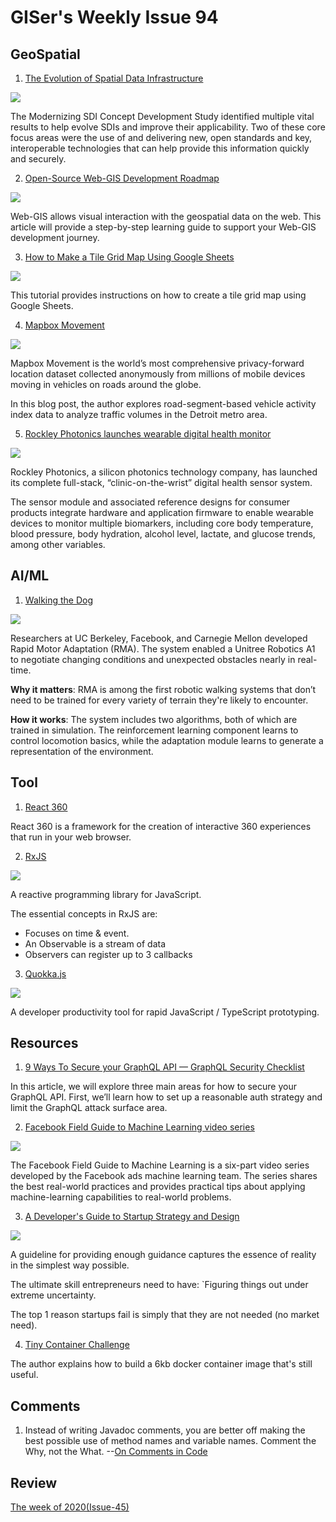 # GISer's Weekly Issue 94

## GeoSpatial

1. [The Evolution of Spatial Data Infrastructure](https://www.ogc.org/blog/4428)

![](https://www.ogc.org/pub/www/files/u134/modernizing%20sdi%20infographic.png)

The Modernizing SDI Concept Development Study identified multiple vital results to help evolve SDIs and improve their applicability. Two of these core focus areas were the use of and delivering new, open standards and key, interoperable technologies that can help provide this information quickly and securely.

2. [Open-Source Web-GIS Development Roadmap](https://www.gislounge.com/open-source-web-gis-development-roadmap/)

![](https://cdn.shortpixel.ai/spai/w_802+q_glossy+ret_img+to_webp/https://www.gislounge.com/wp-content/uploads/2021/07/web-GIS-learning-guide.png)

Web-GIS allows visual interaction with the geospatial data on the web. This article will provide a step-by-step learning guide to support your Web-GIS development journey.

3. [How to Make a Tile Grid Map Using Google Sheets](https://www.gislounge.com/make-tile-grid-map-using-google-sheets/)

![](https://cdn.shortpixel.ai/spai/w_810+q_glossy+ret_img+to_webp/https://www.gislounge.com/wp-content/uploads/2018/11/google-sheets-tile-grid-map.png)

This tutorial provides instructions on how to create a tile grid map using Google Sheets.

4. [Mapbox Movement](https://webflow-blog.mbxsandbox.com/blog/mapbox-movement-vehicle-data)

![](https://assets.website-files.com/5f2a93fe880654a977c51043/60ee1f54c11cbd3455920ed5_splash.png)

Mapbox Movement is the world’s most comprehensive privacy-forward location dataset collected anonymously from millions of mobile devices moving in vehicles on roads around the globe.

In this blog post, the author explores road-segment-based vehicle activity index data to analyze traffic volumes in the Detroit metro area.

5. [Rockley Photonics launches wearable digital health monitor](https://optics.org/news/12/7/20)

![](https://optics.org/objects/news/thumb/12/7/20/RPSWristbandApp03M.jpg)

Rockley Photonics, a silicon photonics technology company, has launched its complete full-stack, “clinic-on-the-wrist” digital health sensor system.

The sensor module and associated reference designs for consumer products integrate hardware and application firmware to enable wearable devices to monitor multiple biomarkers, including core body temperature, blood pressure, body hydration, alcohol level, lactate, and glucose trends, among other variables.

## AI/ML

1. [Walking the Dog](https://read.deeplearning.ai/the-batch/issue-100/)

![](https://dl-staging-website.ghost.io/content/images/2021/07/ezgif.com-gif-maker---2021-07-14T100209.763.gif)

Researchers at UC Berkeley, Facebook, and Carnegie Mellon developed Rapid Motor Adaptation (RMA). The system enabled a Unitree Robotics A1 to negotiate changing conditions and unexpected obstacles nearly in real-time.

**Why it matters**: RMA is among the first robotic walking systems that don’t need to be trained for every variety of terrain they're likely to encounter.

**How it works**: The system includes two algorithms, both of which are trained in simulation. The reinforcement learning component learns to control locomotion basics, while the adaptation module learns to generate a representation of the environment.

## Tool

1. [React 360](https://github.com/facebookarchive/react-360)

React 360 is a framework for the creation of interactive 360 experiences that run in your web browser.

2. [RxJS](https://github.com/ReactiveX/RxJS)

![](https://lh3.googleusercontent.com/_ro6f-oBp5o-e98sRUYOhfC6T_j79UOqNyfzLse5MfSs4WItSaYoHHK6TS7MlN1O5pSZsN98hA6af6L0j_MHh5F7bL8_Vm3fiya9Vw3Xwr4E0DI9IijKqN6VivRX__bkw7ze30EnzjY)

A reactive programming library for JavaScript.

The essential concepts in RxJS are:

- Focuses on time & event.
- An Observable is a stream of data
- Observers can register up to 3 callbacks

3. [Quokka.js](https://marketplace.visualstudio.com/items?itemName=WallabyJs.quokka-vscode)

![](https://quokkajs.com/assets/img/vsc-intro-logs.gif)

A developer productivity tool for rapid JavaScript / TypeScript prototyping.

## Resources

1. [9 Ways To Secure your GraphQL API — GraphQL Security Checklist](https://www.apollographql.com/blog/graphql/security/9-ways-to-secure-your-graphql-api-security-checklist/)

In this article, we will explore three main areas for how to secure your GraphQL API. First, we’ll learn how to set up a reasonable auth strategy and limit the GraphQL attack surface area.

2. [Facebook Field Guide to Machine Learning video series](https://research.fb.com/blog/2018/05/the-facebook-field-guide-to-machine-learning-video-series/)

![](https://research.fb.com/wp-content/uploads/2018/05/ml-academy-hero-graphic.png?w=2542&h=1120&crop=1)

The Facebook Field Guide to Machine Learning is a six-part video series developed by the Facebook ads machine learning team. The series shares the best real-world practices and provides practical tips about applying machine-learning capabilities to real-world problems.

3. [A Developer's Guide to Startup Strategy and Design](https://www.freecodecamp.org/news/be-a-successful-entrepreneur-developers-guide-to-startup-strategy-and-design/#conclusion)

![](https://www.freecodecamp.org/news/content/images/size/w1000/2021/04/Top-20-reasons-startups-fail.png)

A guideline for providing enough guidance captures the essence of reality in the simplest way possible.

The ultimate skill entrepreneurs need to have: `Figuring things out under extreme uncertainty.

The top 1 reason startups fail is simply that they are not needed (no market need).

4. [Tiny Container Challenge](https://devopsdirective.com/posts/2021/04/tiny-container-image/)

The author explains how to build a 6kb docker container image that's still useful.

## Comments

1.  Instead of writing Javadoc comments, you are better off making the best possible use of method names and variable names. Comment the Why, not the What.
    --[On Comments in Code](https://henrikwarne.com/2021/06/15/on-comments-in-code/)

## Review

[The week of 2020(Issue-45)](https://github.com/lkcozy/weekly/blob/master/docs/2020/issue-45.md)
